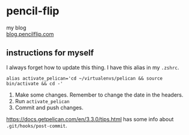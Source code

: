 # pencil-flip
my blog  
[blog.pencilflip.com](http://blog.pencilflip.com/)


## instructions for myself

I always forget how to update this thing. I have this alias in my `.zshrc`. 

```
alias activate_pelican='cd ~/virtualenvs/pelican && source bin/activate && cd -'
```

1. Make some changes. Remember to change the date in the headers.
2. Run `activate_pelican`
3. Commit and push changes.

https://docs.getpelican.com/en/3.3.0/tips.html has some info about `.git/hooks/post-commit`.
